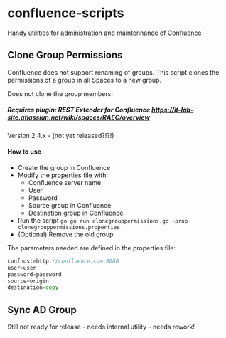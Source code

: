 # confluence-scripts
Handy utilities for administration and maintennance of Confluence

## Clone Group Permissions
Confluence does not support renaming of groups.
This script clones the permissions of a group in all Spaces to a new group.

Does not clone the group members!

##### Requires plugin: REST Extender for Confluence   https://it-lab-site.atlassian.net/wiki/spaces/RAEC/overview 
Version 2.4.x - (not yet released?!?!)

#### How to use
* Create the group in Confluence
* Modify the properties file with:
    * Confluence server name
    * User
    * Password
    * Source group in Confluence
    * Destination group in Confluence  
* Run the script
        ```go
        go run clonegrouppermissions.go -prop clonegrouppermissions.properties
        ```
* (Optional) Remove the old group 

The parameters needed are defined in the properties file:  
```go
confhost=http://confluence.com:8080
user=user
password=password
source=origin
destination=copy
```

## Sync AD Group
Still not ready for release - needs internal utility - needs rework!
